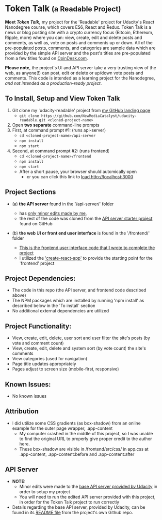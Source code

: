 # Token Talk <small>(a Readable Project)</small>

**Meet *Token Talk*,** my project for the 'Readable' project for Udacity's React Nanodegree course,
which covers ES6, React and Redux. Token Talk is a news or blog posting site with a crypto currency
focus (Bitcoin, Ethereum, Ripple, more) where you can: view, create, edit and delete posts and comments,
as well as, vote on posts and comments up or down. All of the pre-populated posts, comments, and categories
are sample data which are provided by the simple API server and the post's titles are pre-populated from a
few titles found on [CoinDesk.com](https://www.coindesk.com/).

**Please note,** the project's UI and API server take a very trusting view of the web, as anyone(!)
can post, edit or delete or up/down vote posts and comments. This code is intended as a learning project for
the Nanodegree, *and not intended as a production-ready project*.

## To Install, Setup and View Token Talk
1. Git clone my 'udacity-readable' project from [my GitHub landing page](https://github.com/NewMediaCatalyst)
    * `git clone https://github.com/NewMediaCatalyst/udacity-readable.git <cloned-project-name>`
1. Open **two separate** command-line prompts
1. First, at command prompt #1: (runs api-server)
    * `cd <cloned-project-name>/api-server`
    * `npm install`
    * `npm start`
1. Second, at command prompt #2: (runs frontend)
    * `cd <cloned-project-name>/frontend`
    * `npm install`
    * `npm start`
    * After a short pause, your browser should automically open
        * or you can click this link to [load http://localhost:3000](http://localhost:3000)

## Project Sections

* (a) **the API server** found in the '/api-server/' folder
    * has <u>only minor edits made by me</u>,
    * the rest of the code was cloned from the [API server starter project](https://github.com/udacity/reactnd-project-readable-starter) found on GitHub

* (b) **the web UI or front end user interface** is found in the '/frontend/' folder
    * <u>This is the frontend user interface code that I wrote to complete the project</u>
    * I utilized the ['create-react-app'](https://github.com/facebookincubator/create-react-app) to provide the starting point for the 'frontend' project

## Project Dependencies:
* The code in this repo (the API server, and frontend code described above)
* The NPM packages which are installed by running 'npm install' as described below in the 'To install' section
* No additional external dependencies are utilized

## Project Functionality:
* View, create, edit, delete, user sort and user filter the site's posts (by vote and comment count)
* View, create, edit, delete and system sort (by vote count) the site's comments
* View categories (used for navigation)
* Page title updates appropriately
* Pages adjust to screen size (mobile-first, responsive)

## Known Issues:
* No known issues

## Attribution
* I did utilize some CSS gradients (as box-shadow) from an online example for the outer page wrapper, .app-content
    * My computer crashed in the middle of this project, so I was unable to find the original URL to properly give proper credit to the author here.
    * These box-shadow are visible in /frontend/src/css/ in app.css at .app-content, .app-content:before and .app-content:after

## API Server

* **NOTE:**
    * Minor edits were made to the [base API server provided by Udacity](https://github.com/udacity/reactnd-project-readable-starter/blob/master/api-server/) in order to setup my project
    * You will need to run the edited API server provided with this project, in order for the Token Talk project to run correctly
* Details regarding the base API server, provided by Udacity, can be found in its [README file](https://github.com/udacity/reactnd-project-readable-starter/blob/master/api-server/README.md) from the project's own Github repo.
